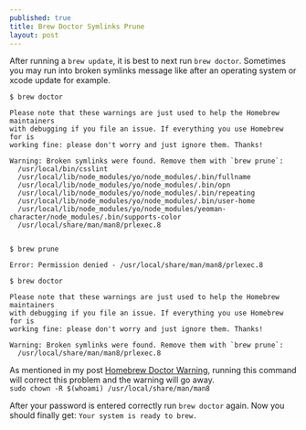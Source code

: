 ```yaml
---
published: true
title: Brew Doctor Symlinks Prune
layout: post
---
```


After running a `brew update`, it is best to next run `brew doctor`. Sometimes you may run into broken symlinks message like after an operating system or xcode update for example.

```
$ brew doctor
```
```
Please note that these warnings are just used to help the Homebrew maintainers
with debugging if you file an issue. If everything you use Homebrew for is
working fine: please don't worry and just ignore them. Thanks!

Warning: Broken symlinks were found. Remove them with `brew prune`:
  /usr/local/bin/csslint
  /usr/local/lib/node_modules/yo/node_modules/.bin/fullname
  /usr/local/lib/node_modules/yo/node_modules/.bin/opn
  /usr/local/lib/node_modules/yo/node_modules/.bin/repeating
  /usr/local/lib/node_modules/yo/node_modules/.bin/user-home
  /usr/local/lib/node_modules/yo/node_modules/yeoman-character/node_modules/.bin/supports-color
  /usr/local/share/man/man8/prlexec.8
  
```
```
$ brew prune
```
```
Error: Permission denied - /usr/local/share/man/man8/prlexec.8
```
```
$ brew doctor
```
```
Please note that these warnings are just used to help the Homebrew maintainers
with debugging if you file an issue. If everything you use Homebrew for is
working fine: please don't worry and just ignore them. Thanks!

Warning: Broken symlinks were found. Remove them with `brew prune`:
  /usr/local/share/man/man8/prlexec.8
```  
As mentioned in my post [Homebrew Doctor Warning](http://eskocruz.github.io/homebrew-doctor-warning/), running this command will correct this problem and the warning will go away.  
`sudo chown -R $(whoami) /usr/local/share/man/man8`  

After your password is entered correctly run `brew doctor` again. Now you should finally get: `Your system is ready to brew.`